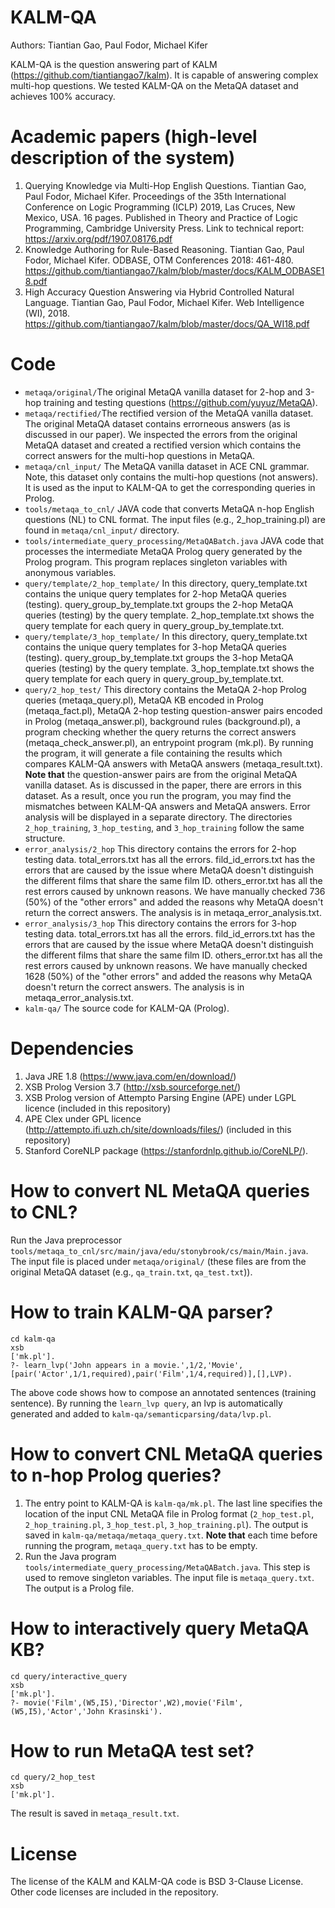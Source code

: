 # KALM-QA
Authors: Tiantian Gao, Paul Fodor, Michael Kifer

KALM-QA is the question answering part of KALM (https://github.com/tiantiangao7/kalm). It is capable of answering complex multi-hop questions. We tested KALM-QA on the MetaQA dataset and achieves 100% accuracy.

# Academic papers (high-level description of the system)
1. Querying Knowledge via Multi-Hop English Questions. Tiantian Gao, Paul Fodor, Michael Kifer. Proceedings of the 35th International Conference on Logic Programming (ICLP) 2019, Las Cruces, New Mexico, USA. 16 pages. Published in Theory and Practice of Logic Programming, Cambridge University Press. Link to technical report: https://arxiv.org/pdf/1907.08176.pdf
2. Knowledge Authoring for Rule-Based Reasoning. Tiantian Gao, Paul Fodor, Michael Kifer. ODBASE, OTM Conferences 2018: 461-480.  https://github.com/tiantiangao7/kalm/blob/master/docs/KALM_ODBASE18.pdf
3. High Accuracy Question Answering via Hybrid Controlled Natural Language. Tiantian Gao, Paul Fodor, Michael Kifer. Web Intelligence (WI), 2018. https://github.com/tiantiangao7/kalm/blob/master/docs/QA_WI18.pdf

# Code
* `metaqa/original/`The original MetaQA vanilla dataset for 2-hop and 3-hop training and testing questions (https://github.com/yuyuz/MetaQA).
* `metaqa/rectified/`The rectified version of the MetaQA vanilla dataset. The original MetaQA dataset contains errorneous answers (as is discussed in our paper). We inspected the errors from the original MetaQA dataset and created a rectified version which contains the  correct answers for the multi-hop questions in MetaQA.
* `metaqa/cnl_input/` The MetaQA vanilla dataset in ACE CNL grammar. Note, this dataset only contains the multi-hop questions (not answers). It is used as the input to KALM-QA to get the corresponding queries in Prolog.
* `tools/metaqa_to_cnl/` JAVA code that converts MetaQA n-hop English questions (NL) to CNL format. The input files (e.g., 2_hop_training.pl) are found in `metaqa/cnl_input/` directory. 
* `tools/intermediate_query_processing/MetaQABatch.java` JAVA code that processes the intermediate MetaQA Prolog query generated by the Prolog program. This program replaces singleton variables with anonymous variables. 
* `query/template/2_hop_template/` In this directory, query_template.txt contains the unique query templates for 2-hop MetaQA queries (testing). query_group_by_template.txt groups the 2-hop MetaQA queries (testing) by the query template. 2_hop_template.txt shows the query template for each query in query_group_by_template.txt.
* `query/template/3_hop_template/` In this directory, query_template.txt contains the unique query templates for 3-hop MetaQA queries (testing). query_group_by_template.txt groups the 3-hop MetaQA queries (testing) by the query template. 3_hop_template.txt shows the query template for each query in query_group_by_template.txt.
* `query/2_hop_test/` This directory contains the MetaQA 2-hop Prolog queries (metaqa_query.pl), MetaQA KB encoded in Prolog (metaqa_fact.pl), MetaQA 2-hop testing question-answer pairs encoded in Prolog (metaqa_answer.pl), background rules (background.pl), a program checking whether the query returns the correct answers (metaqa_check_answer.pl), an entrypoint program (mk.pl). By running the program, it will generate a file containing the results which compares KALM-QA answers with MetaQA answers (metaqa_result.txt). **Note that** the question-answer pairs are from the original MetaQA vanilla dataset. As is discussed in the paper, there are errors in this dataset. As a result, once you run the program, you may find the mismatches between KALM-QA answers and MetaQA answers. Error analysis will be displayed in a separate directory. The directories `2_hop_training`, `3_hop_testing`, and `3_hop_training` follow the same structure.
* `error_analysis/2_hop` This directory contains the errors for 2-hop testing data. total_errors.txt has all the errors. fild_id_errors.txt has the errors that are caused by the issue where MetaQA doesn't distinguish the different films that share the same film ID. others_error.txt has all the rest errors caused by unknown reasons. We have manually checked 736 (50%) of the "other errors" and added the reasons why MetaQA doesn't return the correct answers. The analysis is in metaqa_error_analysis.txt.
* `error_analysis/3_hop` This directory contains the errors for 3-hop testing data. total_errors.txt has all the errors. fild_id_errors.txt has the errors that are caused by the issue where MetaQA doesn't distinguish the different films that share the same film ID. others_error.txt has all the rest errors caused by unknown reasons. We have manually checked 1628 (50%) of the "other errors" and added the reasons why MetaQA doesn't return the correct answers. The analysis is in metaqa_error_analysis.txt.
* `kalm-qa/` The source code for KALM-QA (Prolog).

# Dependencies
1. Java JRE 1.8 (https://www.java.com/en/download/)
2. XSB Prolog Version 3.7 (http://xsb.sourceforge.net/)
3. XSB Prolog version of Attempto Parsing Engine (APE) under LGPL licence (included in this repository)
4. APE Clex under GPL licence (http://attempto.ifi.uzh.ch/site/downloads/files/) (included in this repository)
5. Stanford CoreNLP package (https://stanfordnlp.github.io/CoreNLP/).

# How to convert NL MetaQA queries to CNL?
Run the Java preprocessor  ``tools/metaqa_to_cnl/src/main/java/edu/stonybrook/cs/main/Main.java``. The input file is placed under ``metaqa/original/`` (these files are from the original MetaQA dataset (e.g., `qa_train.txt`, `qa_test.txt`)).

# How to train KALM-QA parser?
```
cd kalm-qa
xsb
['mk.pl'].
?- learn_lvp('John appears in a movie.',1/2,'Movie',[pair('Actor',1/1,required),pair('Film',1/4,required)],[],LVP).
```
The above code shows how to compose an annotated sentences (training sentence). By running the `learn_lvp query`, an lvp is automatically generated and added to `kalm-qa/semanticparsing/data/lvp.pl`.

# How to convert CNL MetaQA queries to n-hop Prolog queries?
1. The entry point to KALM-QA is `kalm-qa/mk.pl`. The last line specifies the location of the input CNL MetaQA file in Prolog format (`2_hop_test.pl`, `2_hop_training.pl`, `3_hop_test.pl`, `3_hop_training.pl`). The output is saved in `kalm-qa/metaqa/metaqa_query.txt`. **Note that** each time before running the program, `metaqa_query.txt` has to be empty.
2. Run the Java program `tools/intermediate_query_processing/MetaQABatch.java`. This step is used to remove singleton variables. The input file is ``metaqa_query.txt``. The output is a Prolog file. 

# How to interactively query MetaQA KB?
```
cd query/interactive_query
xsb
['mk.pl'].
?- movie('Film',(W5,I5),'Director',W2),movie('Film',(W5,I5),'Actor','John Krasinski').
```

# How to run MetaQA test set?
```
cd query/2_hop_test
xsb
['mk.pl'].
```
The result is saved in `metaqa_result.txt`.

# License
The license of the KALM and KALM-QA code is BSD 3-Clause License. Other code licenses are included in the repository.
